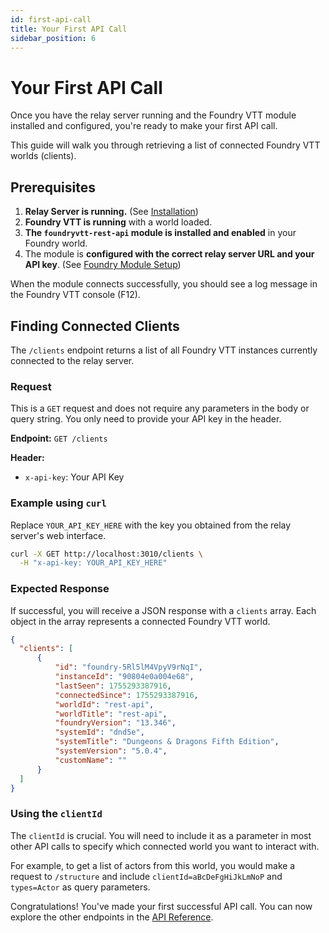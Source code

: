 ```yaml
---
id: first-api-call
title: Your First API Call
sidebar_position: 6
---
```


# Your First API Call

Once you have the relay server running and the Foundry VTT module installed and configured, you're ready to make your first API call.

This guide will walk you through retrieving a list of connected Foundry VTT worlds (clients).

## Prerequisites

1.  **Relay Server is running.** (See [Installation](./installation))
2.  **Foundry VTT is running** with a world loaded.
3.  **The `foundryvtt-rest-api` module is installed and enabled** in your Foundry world.
4.  The module is **configured with the correct relay server URL and your API key**. (See [Foundry Module Setup](./foundry-module))

When the module connects successfully, you should see a log message in the Foundry VTT console (F12).

## Finding Connected Clients

The `/clients` endpoint returns a list of all Foundry VTT instances currently connected to the relay server.

### Request

This is a `GET` request and does not require any parameters in the body or query string. You only need to provide your API key in the header.

**Endpoint:** `GET /clients`

**Header:**
- `x-api-key`: Your API Key

### Example using `curl`

Replace `YOUR_API_KEY_HERE` with the key you obtained from the relay server's web interface.

```bash
curl -X GET http://localhost:3010/clients \
  -H "x-api-key: YOUR_API_KEY_HERE"
```

### Expected Response

If successful, you will receive a JSON response with a `clients` array. Each object in the array represents a connected Foundry VTT world.

```json
{
  "clients": [
      {
          "id": "foundry-5Rl5lM4VpyV9rNqI",
          "instanceId": "90804e0a004e68",
          "lastSeen": 1755293387916,
          "connectedSince": 1755293387916,
          "worldId": "rest-api",
          "worldTitle": "rest-api",
          "foundryVersion": "13.346",
          "systemId": "dnd5e",
          "systemTitle": "Dungeons & Dragons Fifth Edition",
          "systemVersion": "5.0.4",
          "customName": ""
      }
  ]
}
```

### Using the `clientId`

The `clientId` is crucial. You will need to include it as a parameter in most other API calls to specify which connected world you want to interact with.

For example, to get a list of actors from this world, you would make a request to `/structure` and include `clientId=aBcDeFgHiJkLmNoP` and `types=Actor` as query parameters.

Congratulations! You've made your first successful API call. You can now explore the other endpoints in the [API Reference](/api).
